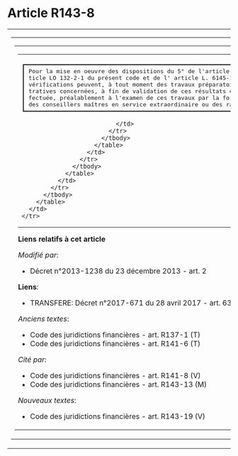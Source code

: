 # Article R143-8

<table cellpadding="0" cellspacing="0">
  <tbody>
    <tr>
      <td>
        <table cellpadding="0" cellspacing="0">
          <tbody>
            <tr>
              <td colspan="8">
                <table border="0" cellpadding="0" cellspacing="0">
                  <tbody>
                    <tr>
                      <td>
                        <table cellpadding="0" cellspacing="0">
                          <tbody>
                            <tr>
                              <td colspan="4">
                                <pre>
┏━━━━━━━━━━━━━━━━━━━━━━━━━━━━━━━━━━━━━━━━━━━━━━━━━━━━━━━━━━━━━━━━━━━━━━━━━━━━━━━━━━━━━━━━━━━━━━━━━━━━━━━━━━━━━━━━━━━━━━━━━━━┓
┃ Pour la mise en oeuvre des dispositions du 5° de l'article 58 de la loi organique n° 2001-692 du 1er août 2001, de l'ar-  ┃
┃ ticle LO 132-2-1 du présent code et de l' article L. 6145-16 du code de la santé publique, les résultats provisoires des  ┃
┃ vérifications peuvent, à tout moment des travaux préparatoires à la certification, être transmis aux autorités adminis-   ┃
┃ tratives concernées, à fin de validation de ces résultats ou d'information de ces autorités. Cette transmission est ef-   ┃
┃ fectuée, préalablement à l'examen de ces travaux par la formation compétente de la Cour des comptes, par des magistrats,  ┃
┃ des conseillers maîtres en service extraordinaire ou des rapporteurs extérieurs.                                          ┃
┗━━━━━━━━━━━━━━━━━━━━━━━━━━━━━━━━━━━━━━━━━━━━━━━━━━━━━━━━━━━━━━━━━━━━━━━━━━━━━━━━━━━━━━━━━━━━━━━━━━━━━━━━━━━━━━━━━━━━━━━━━━━┛
</pre>

                              </td>
                            </tr>
                          </tbody>
                        </table>
                      </td>
                    </tr>
                  </tbody>
                </table>
              </td>
            </tr>
          </tbody>
        </table>
      </td>
    </tr>
  </tbody>
</table>

**Liens relatifs à cet article**

_Modifié par_:

  - Décret n°2013-1238 du 23 décembre 2013 - art. 2

**Liens**:

  - TRANSFERE: Décret n°2017-671 du 28 avril 2017 - art. 63

_Anciens textes_:

  - Code des juridictions financières - art. R137-1 (T)
  - Code des juridictions financières - art. R141-6 (T)

_Cité par_:

  - Code des juridictions financières - art. R141-8 (V)
  - Code des juridictions financières - art. R143-13 (M)

_Nouveaux textes_:

  - Code des juridictions financières - art. R143-19 (V)
